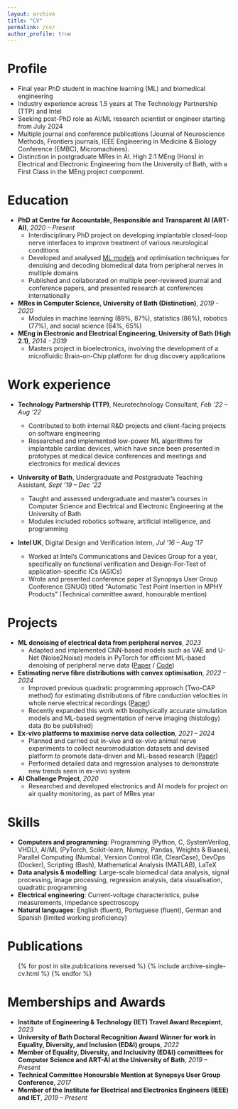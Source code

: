 ```yaml
---
layout: archive
title: "CV"
permalink: /cv/
author_profile: true
---
```


Profile
======
* Final year PhD student in machine learning (ML) and biomedical engineering
* Industry experience across 1.5 years at The Technology Partnership (TTP) and Intel
* Seeking post-PhD role as AI/ML research scientist or engineer starting from July 2024
* Multiple journal and conference publications (Journal of Neuroscience Methods, Frontiers journals, IEEE Engineering in Medicine & Biology Conference (EMBC), Micromachines).
* Distinction in postgraduate MRes in AI. High 2:1 MEng (Hons) in Electrical and Electronic Engineering from the University of Bath, with a First Class in the MEng project component.

Education
======
* <b>PhD at Centre for Accountable, Responsible and Transparent AI (ART-AI)</b>, <i>2020 – Present</i>
    * Interdisciplinary PhD project on developing implantable closed-loop nerve interfaces to improve treatment of various neurological conditions
    * Developed and analysed [ML models](https://github.com/mjribeiro/pns-ml-denoising) and optimisation techniques for denoising and decoding biomedical data from peripheral nerves in multiple domains
    * Published and collaborated on multiple peer-reviewed journal and conference papers, and presented research at conferences internationally
* <b>MRes in Computer Science, University of Bath (Distinction)</b>, <i>2019 - 2020</i>
	* Modules in machine learning (89%, 87%), statistics (86%), robotics (77%), and social science (64%, 65%)
* <b>MEng in Electronic and Electrical Engineering, University of Bath (High 2.1)</b>, <i>2014 - 2019</i>
  * Masters project in bioelectronics, involving the development of a microfluidic Brain-on-Chip platform for drug discovery applications

Work experience
======
 * <b>Technology Partnership (TTP)</b>, Neurotechnology Consultant, <i>Feb ’22 – Aug ’22</i>
   * Contributed to both internal R&D projects and client-facing projects on software engineering
   * Researched and implemented low-power ML algorithms for implantable cardiac devices, which have since been presented in prototypes at medical device conferences and meetings
and electronics for medical devices

 * <b>University of Bath</b>, Undergraduate and Postgraduate Teaching Assistant<i>, Sept ’19 – Dec ’22</i>
    * Taught and assessed undergraduate and master’s courses in Computer Science and Electrical and Electronic Engineering at the University of Bath
    * Modules included robotics software, artificial intelligence, and programming

 * <b>Intel UK</b>, Digital Design and Verification Intern, <i>Jul ’16 – Aug ’17</i>
    * Worked at Intel’s Communications and Devices Group for a year, specifically on functional verification and Design-For-Test of application-specific ICs (ASICs)
    * Wrote and presented conference paper at Synopsys User Group Conference (SNUG) titled "Automatic Test Point Insertion in MPHY Products" (Technical committee award, honourable mention)

Projects
======
* <b>ML denoising of electrical data from peripheral nerves</b>, <i>2023</i>
    * Adapted and implemented CNN-based models such as VAE and U-Net (Noise2Noise) models in PyTorch for efficient ML-based denoising of peripheral nerve data ([Paper](https://purehost.bath.ac.uk/ws/portalfiles/portal/311541808/EMBC2023.pdf) / [Code](https://github.com/mjribeiro/pns-ml-denoising))
* <b>Estimating nerve fibre distributions with convex optimisation</b>, <i>2022 – 2024</i>
    * Improved previous quadratic programming approach (Two-CAP method) for estimating distributions of fibre conduction velocities in whole nerve electrical recordings ([Paper](https://purehost.bath.ac.uk/ws/portalfiles/portal/247985478/2CAP_EMBC_2022.pdf))
    * Recently expanded this work with biophysically accurate simulation models and ML-based segmentation of nerve imaging (histology) data (to be published)
* <b>Ex-vivo platforms to maximise nerve data collection</b>, <i>2021 – 2024</i>
    * Planned and carried out in-vivo and ex-vivo animal nerve experiments to collect neuromodulation datasets and devised platform to promote data-driven and ML-based research ([Paper](https://www.sciencedirect.com/science/article/pii/S016502702400061X))
    * Performed detailed data and regression analyses to demonstrate new trends seen in ex-vivo
system
* <b>AI Challenge Project</b>, <i>2020</i>
    * Researched and developed electronics and AI models for project on air quality monitoring, as part of MRes year

Skills
======
* <b>Computers and programming</b>: Programming (Python, C, SystemVerilog, VHDL), AI/ML (PyTorch, Scikit-learn, Numpy, Pandas, Weights & Biases), Parallel Computing (Numba), Version Control (Git, ClearCase), DevOps (Docker), Scripting (Bash), Mathematical Analysis (MATLAB), LaTeX
* <b>Data analysis & modelling</b>: Large-scale biomedical data analysis, signal processing, image processing, regression analysis, data visualisation, quadratic programming
* <b>Electrical engineering</b>: Current-voltage characteristics, pulse measurements, impedance spectroscopy
* <b>Natural languages</b>: English (fluent), Portuguese (fluent), German and Spanish (limited working proficiency)

Publications
======
  <ul>{% for post in site.publications reversed %}
    {% include archive-single-cv.html %}
  {% endfor %}</ul>

Memberships and Awards
======
* <b>Institute of Engineering & Technology (IET) Travel Award Recepient</b>, <i>2023</i>
* <b>University of Bath Doctoral Recognition Award Winner for work in Equality, Diversity, and Inclusion (ED&I) groups</b>, <i>2022</i>
* <b>Member of Equality, Diversity, and Inclusivity (ED&I) committees for Computer Science and ART-AI at the University of Bath</b>, <i>2019 – Present</i>
* <b>Technical Committee Honourable Mention at Synopsys User Group Conference</b>, <i>2017</i>
* <b>Member of the Institute for Electrical and Electronics Engineers (IEEE) and IET</b>, <i>2019 – Present</i>
